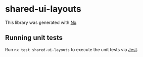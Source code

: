 # shared-ui-layouts

This library was generated with [Nx](https://nx.dev).

## Running unit tests

Run `nx test shared-ui-layouts` to execute the unit tests via [Jest](https://jestjs.io).
